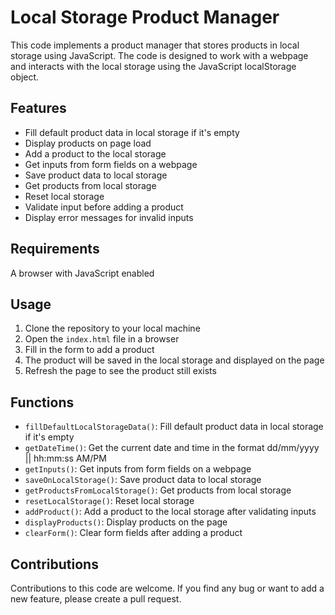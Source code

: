 # Local Storage Product Manager

This code implements a product manager that stores products in local storage using JavaScript. The code is designed to work with a webpage and interacts with the local storage using the JavaScript localStorage object.

## Features

- Fill default product data in local storage if it's empty
- Display products on page load
- Add a product to the local storage
- Get inputs from form fields on a webpage
- Save product data to local storage
- Get products from local storage
- Reset local storage
- Validate input before adding a product
- Display error messages for invalid inputs

## Requirements

A browser with JavaScript enabled

## Usage

1. Clone the repository to your local machine
2. Open the `index.html` file in a browser
3. Fill in the form to add a product
4. The product will be saved in the local storage and displayed on the page
5. Refresh the page to see the product still exists

## Functions

- `fillDefaultLocalStorageData()`: Fill default product data in local storage if it's empty
- `getDateTime()`: Get the current date and time in the format dd/mm/yyyy || hh:mm:ss AM/PM
- `getInputs()`: Get inputs from form fields on a webpage
- `saveOnLocalStorage()`: Save product data to local storage
- `getProductsFromLocalStorage()`: Get products from local storage
- `resetLocalStorage()`: Reset local storage
- `addProduct()`: Add a product to the local storage after validating inputs
- `displayProducts()`: Display products on the page
- `clearForm()`: Clear form fields after adding a product

## Contributions

Contributions to this code are welcome. If you find any bug or want to add a new feature, please create a pull request.
